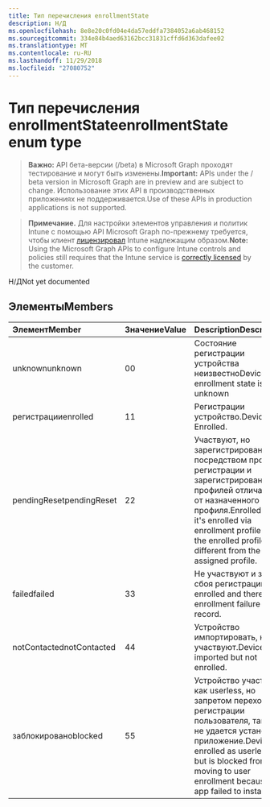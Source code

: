 ```yaml
---
title: Тип перечисления enrollmentState
description: Н/Д
ms.openlocfilehash: 8e8e20c0fd04e4da57eddfa7384052a6ab468152
ms.sourcegitcommit: 334e84b4aed63162bcc31831cffd6d363dafee02
ms.translationtype: MT
ms.contentlocale: ru-RU
ms.lasthandoff: 11/29/2018
ms.locfileid: "27080752"
---
```

# <a name="enrollmentstate-enum-type"></a><span data-ttu-id="98a86-103">Тип перечисления enrollmentState</span><span class="sxs-lookup"><span data-stu-id="98a86-103">enrollmentState enum type</span></span>

> <span data-ttu-id="98a86-104">**Важно:** API бета-версии (/beta) в Microsoft Graph проходят тестирование и могут быть изменены.</span><span class="sxs-lookup"><span data-stu-id="98a86-104">**Important:** APIs under the / beta version in Microsoft Graph are in preview and are subject to change.</span></span> <span data-ttu-id="98a86-105">Использование этих API в производственных приложениях не поддерживается.</span><span class="sxs-lookup"><span data-stu-id="98a86-105">Use of these APIs in production applications is not supported.</span></span>

> <span data-ttu-id="98a86-106">**Примечание.** Для настройки элементов управления и политик Intune с помощью API Microsoft Graph по-прежнему требуется, чтобы клиент [лицензировал](https://go.microsoft.com/fwlink/?linkid=839381) Intune надлежащим образом.</span><span class="sxs-lookup"><span data-stu-id="98a86-106">**Note:** Using the Microsoft Graph APIs to configure Intune controls and policies still requires that the Intune service is [correctly licensed](https://go.microsoft.com/fwlink/?linkid=839381) by the customer.</span></span>

<span data-ttu-id="98a86-107">Н/Д</span><span class="sxs-lookup"><span data-stu-id="98a86-107">Not yet documented</span></span>
## <a name="members"></a><span data-ttu-id="98a86-108">Элементы</span><span class="sxs-lookup"><span data-stu-id="98a86-108">Members</span></span>
|<span data-ttu-id="98a86-109">Элемент</span><span class="sxs-lookup"><span data-stu-id="98a86-109">Member</span></span>|<span data-ttu-id="98a86-110">Значение</span><span class="sxs-lookup"><span data-stu-id="98a86-110">Value</span></span>|<span data-ttu-id="98a86-111">Description</span><span class="sxs-lookup"><span data-stu-id="98a86-111">Description</span></span>|
|:---|:---|:---|
|<span data-ttu-id="98a86-112">unknown</span><span class="sxs-lookup"><span data-stu-id="98a86-112">unknown</span></span>|<span data-ttu-id="98a86-113">0</span><span class="sxs-lookup"><span data-stu-id="98a86-113">0</span></span>|<span data-ttu-id="98a86-114">Состояние регистрации устройства неизвестно</span><span class="sxs-lookup"><span data-stu-id="98a86-114">Device enrollment state is unknown</span></span>|
|<span data-ttu-id="98a86-115">регистрации</span><span class="sxs-lookup"><span data-stu-id="98a86-115">enrolled</span></span>|<span data-ttu-id="98a86-116">1</span><span class="sxs-lookup"><span data-stu-id="98a86-116">1</span></span>|<span data-ttu-id="98a86-117">Регистрации устройство.</span><span class="sxs-lookup"><span data-stu-id="98a86-117">Device is Enrolled.</span></span>|
|<span data-ttu-id="98a86-118">pendingReset</span><span class="sxs-lookup"><span data-stu-id="98a86-118">pendingReset</span></span>|<span data-ttu-id="98a86-119">2</span><span class="sxs-lookup"><span data-stu-id="98a86-119">2</span></span>|<span data-ttu-id="98a86-120">Участвуют, но зарегистрирован посредством профиля регистрации и зарегистрированных профилей отличается от назначенного профиля.</span><span class="sxs-lookup"><span data-stu-id="98a86-120">Enrolled but it's enrolled via enrollment profile and the enrolled profile is different from the assigned profile.</span></span>|
|<span data-ttu-id="98a86-121">failed</span><span class="sxs-lookup"><span data-stu-id="98a86-121">failed</span></span>|<span data-ttu-id="98a86-122">3</span><span class="sxs-lookup"><span data-stu-id="98a86-122">3</span></span>|<span data-ttu-id="98a86-123">Не участвуют и запись сбоя регистрации.</span><span class="sxs-lookup"><span data-stu-id="98a86-123">Not enrolled and there is enrollment failure record.</span></span>|
|<span data-ttu-id="98a86-124">notContacted</span><span class="sxs-lookup"><span data-stu-id="98a86-124">notContacted</span></span>|<span data-ttu-id="98a86-125">4</span><span class="sxs-lookup"><span data-stu-id="98a86-125">4</span></span>|<span data-ttu-id="98a86-126">Устройство импортировать, но не участвуют.</span><span class="sxs-lookup"><span data-stu-id="98a86-126">Device is imported but not enrolled.</span></span>|
|<span data-ttu-id="98a86-127">заблокировано</span><span class="sxs-lookup"><span data-stu-id="98a86-127">blocked</span></span>|<span data-ttu-id="98a86-128">5</span><span class="sxs-lookup"><span data-stu-id="98a86-128">5</span></span>|<span data-ttu-id="98a86-129">Устройство участвуют как userless, но запретом переход к регистрации пользователя, так как не удается установить приложение.</span><span class="sxs-lookup"><span data-stu-id="98a86-129">Device is enrolled as userless, but is blocked from moving to user enrollment because the app failed to install.</span></span>|





